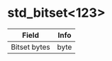 # std_bitset<123>

<table><thead><tr><th>Field</th><th>Info</th></tr></thead><tbody>
<tr><td>Bitset bytes</td><td>byte</td></tr>
</tbody></table>